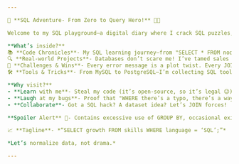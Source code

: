 ```yaml
---

🚀 **SQL Adventure- From Zero to Query Hero!** 🐱‍💻  

Welcome to my SQL playground—a digital diary where I crack SQL puzzles, battle NULLs, and JOIN the ranks of data wizards! 💫  

**What’s inside?**  
📚 **Code Chronicles**- My SQL learning journey—from "SELECT * FROM noob" to optimizing queries like a boss.  
🔍 **Real-world Projects**- Databases don’t scare me! I’ve tamed sales reports, movie datasets, and even pizza-ordering systems. 🍕  
🎯 **Challenges & Wins**- Every error message is a plot twist. Every JOIN is a victory dance. 💃  
🛠️ **Tools & Tricks**- From MySQL to PostgreSQL—I’m collecting SQL tools like Pokémon. Gotta query ’em all!  

**Why visit?**  
- **Learn with me**- Steal my code (it’s open-source, so it’s legal 😉).  
- **Laugh at my bugs**- Proof that "WHERE there’s a typo, there’s a way."  
- **Collaborate**- Got a SQL hack? A dataset idea? Let’s JOIN forces!  

**Spoiler Alert** 🚨- Contains excessive use of GROUP BY, occasional existential crises with subqueries, and dad-joke comments.  

📈 **Tagline**- *“SELECT growth FROM skills WHERE language = ‘SQL’;”*  

*Let’s normalize data, not drama.*  

---
```

